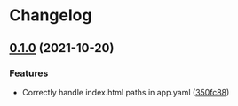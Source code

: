 # Changelog

## [0.1.0](https://www.github.com/HalfdanJ/svelte-adapter-appengine/compare/v0.0.1...v0.1.0) (2021-10-20)


### Features

* Correctly handle index.html paths in app.yaml ([350fc88](https://www.github.com/HalfdanJ/svelte-adapter-appengine/commit/350fc883c8f2cfa926b89bfb289b22d87255ee30))
